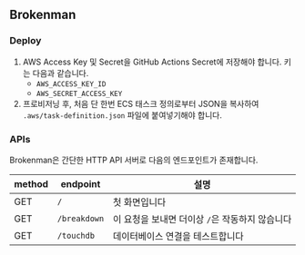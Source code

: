 ## Brokenman

### Deploy
1. AWS Access Key 및 Secret을 GitHub Actions Secret에 저장해야 합니다. 키는 다음과 같습니다.
    - `AWS_ACCESS_KEY_ID`
    - `AWS_SECRET_ACCESS_KEY`
2. 프로비저닝 후, 처음 단 한번 ECS 태스크 정의로부터 JSON을 복사하여 `.aws/task-definition.json` 파일에 붙여넣기해야 합니다.

### APIs
Brokenman은 간단한 HTTP API 서버로 다음의 엔드포인트가 존재합니다.

| method | endpoint | 설명 |
| ------ | -------- | --- |
| GET | `/` | 첫 화면입니다 |
| GET | `/breakdown` | 이 요청을 보내면 더이상 `/`은 작동하지 않습니다 |
| GET | `/touchdb` | 데이터베이스 연결을 테스트합니다 |
